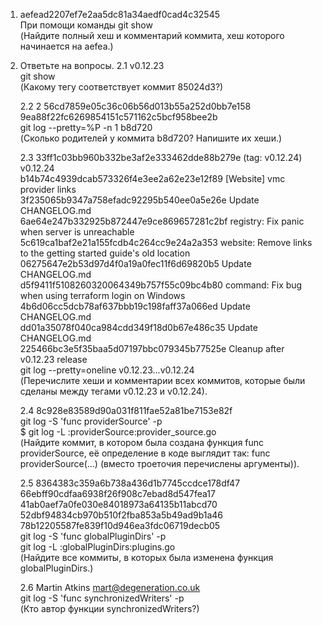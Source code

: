 1.  aefead2207ef7e2aa5dc81a34aedf0cad4c32545 \
    При помощи команды git show \
    (Найдите полный хеш и комментарий коммита, хеш которого начинается на aefea.)
2. Ответьте на вопросы.
    2.1 v0.12.23 \
    git show \
    (Какому тегу соответствует коммит 85024d3?)

    2.2 2 56cd7859e05c36c06b56d013b55a252d0bb7e158 9ea88f22fc6269854151c571162c5bcf958bee2b \
    git log --pretty=%P -n 1 b8d720 \
    (Сколько родителей у коммита b8d720? Напишите их хеши.)

    2.3 33ff1c03bb960b332be3af2e333462dde88b279e (tag: v0.12.24) v0.12.24 \
        b14b74c4939dcab573326f4e3ee2a62e23e12f89 [Website] vmc provider links \
        3f235065b9347a758efadc92295b540ee0a5e26e Update CHANGELOG.md \
        6ae64e247b332925b872447e9ce869657281c2bf registry: Fix panic when server is unreachable \
        5c619ca1baf2e21a155fcdb4c264cc9e24a2a353 website: Remove links to the getting started guide's old location \
        06275647e2b53d97d4f0a19a0fec11f6d69820b5 Update CHANGELOG.md \
        d5f9411f5108260320064349b757f55c09bc4b80 command: Fix bug when using terraform login on Windows \
        4b6d06cc5dcb78af637bbb19c198faff37a066ed Update CHANGELOG.md \
        dd01a35078f040ca984cdd349f18d0b67e486c35 Update CHANGELOG.md \
        225466bc3e5f35baa5d07197bbc079345b77525e Cleanup after v0.12.23 release \
        git log --pretty=oneline v0.12.23...v0.12.24 \
        (Перечислите хеши и комментарии всех коммитов, которые были сделаны между тегами v0.12.23 и v0.12.24).

    2.4 8c928e83589d90a031f811fae52a81be7153e82f \
        git log -S 'func providerSource' -p \
        $ git log -L :providerSource:provider_source.go \
        (Найдите коммит, в котором была создана функция func providerSource, её определение в коде  выглядит так: func providerSource(...) (вместо троеточия перечислены аргументы)).

    2.5 8364383c359a6b738a436d1b7745ccdce178df47 \
        66ebff90cdfaa6938f26f908c7ebad8d547fea17 \
        41ab0aef7a0fe030e84018973a64135b11abcd70 \
        52dbf94834cb970b510f2fba853a5b49ad9b1a46 \
        78b12205587fe839f10d946ea3fdc06719decb05 \
        git log -S 'func globalPluginDirs' -p \
        git log -L :globalPluginDirs:plugins.go \
        (Найдите все коммиты, в которых была изменена функция globalPluginDirs.)

    2.6 Martin Atkins mart@degeneration.co.uk \
        git log -S 'func synchronizedWriters' -p \
        (Кто автор функции synchronizedWriters?)